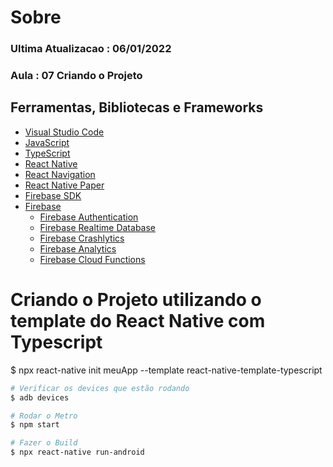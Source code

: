 <div>

</div>

# Sobre

<h3>Ultima Atualizacao : 06/01/2022</h3>
<h3>Aula : 07 Criando o Projeto</h3>

## Ferramentas, Bibliotecas e Frameworks

- [Visual Studio Code](https://code.visualstudio.com/)
- [JavaScript](https://developer.mozilla.org/pt-BR/docs/Web/JavaScript)
- [TypeScript](https://www.typescriptlang.org/)
- [React Native](https://reactnative.dev/)
- [React Navigation](https://reactnavigation.org/)
- [React Native Paper](https://callstack.github.io/react-native-paper/)
- [Firebase SDK](https://rnfirebase.io/)
- [Firebase](https://firebase.google.com/)
  - [Firebase Authentication](https://firebase.google.com/docs/auth)
  - [Firebase Realtime Database](https://firebase.google.com/docs/database)
  - [Firebase Crashlytics](https://firebase.google.com/docs/crashlytics)
  - [Firebase Analytics](https://firebase.google.com/docs/analytics)
  - [Firebase Cloud Functions](https://firebase.google.com/docs/functions) 


 # Criando o Projeto utilizando o template do React Native com Typescript 
 $ npx react-native init meuApp --template react-native-template-typescript


```bash
# Verificar os devices que estão rodando
$ adb devices

# Rodar o Metro
$ npm start

# Fazer o Build
$ npx react-native run-android

```

